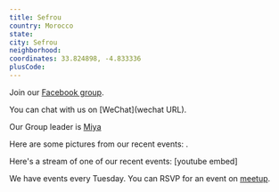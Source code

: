 ```yaml
---
title: Sefrou
country: Morocco
state: 
city: Sefrou
neighborhood: 
coordinates: 33.824898, -4.833336
plusCode:
---
```

Join our [Facebook group](https://www.facebook.com/groups/free.code.camp.sefrou).

You can chat with us on [WeChat](wechat URL).

Our Group leader is [Miya](freecodecamp.org/miya)

Here are some pictures from our recent events:
![]().

Here's a stream of one of our recent events:
[youtube embed]

We have events every Tuesday. You can RSVP for an event on [meetup](meetupurl).
